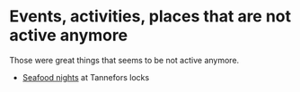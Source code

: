 Events, activities, places that are not active anymore
======================================================

Those were great things that seems to be not active anymore.
<!-- markdown-link-check-disable -->
* [Seafood nights](http://slusscafet.com/en/seafood-nights/) at Tannefors locks
<!-- markdown-link-check-enable -->
